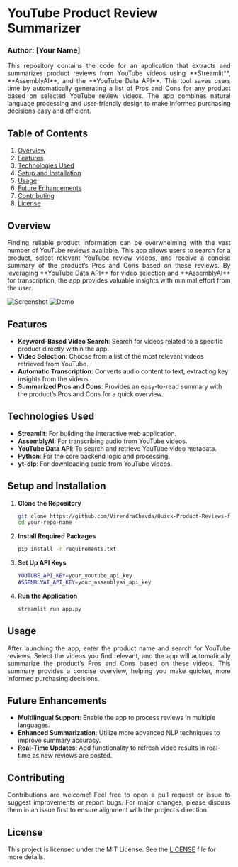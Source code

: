 # YouTube Product Review Summarizer
### Author: [Your Name]

<p align="justify">
This repository contains the code for an application that extracts and summarizes product reviews from YouTube videos using **Streamlit**, **AssemblyAI**, and the **YouTube Data API**. This tool saves users time by automatically generating a list of Pros and Cons for any product based on selected YouTube review videos. The app combines natural language processing and user-friendly design to make informed purchasing decisions easy and efficient.
</p>

## Table of Contents
1. [Overview](#Overview)
2. [Features](#Features)
3. [Technologies Used](#Technologies-Used)
4. [Setup and Installation](#Setup-and-Installation)
5. [Usage](#Usage)
6. [Future Enhancements](#Future-Enhancements)
7. [Contributing](#Contributing)
8. [License](#License)

## Overview
<p align="justify">
Finding reliable product information can be overwhelming with the vast number of YouTube reviews available. This app allows users to search for a product, select relevant YouTube review videos, and receive a concise summary of the product’s Pros and Cons based on these reviews. By leveraging **YouTube Data API** for video selection and **AssemblyAI** for transcription, the app provides valuable insights with minimal effort from the user.
</p>

![Screenshot](path/to/your/screenshot1.png)
![Demo](path/to/your/screenshot2.png)

## Features
* **Keyword-Based Video Search**: Search for videos related to a specific product directly within the app.
* **Video Selection**: Choose from a list of the most relevant videos retrieved from YouTube.
* **Automatic Transcription**: Converts audio content to text, extracting key insights from the videos.
* **Summarized Pros and Cons**: Provides an easy-to-read summary with the product’s Pros and Cons for a quick overview.

## Technologies Used
* **Streamlit**: For building the interactive web application.
* **AssemblyAI**: For transcribing audio from YouTube videos.
* **YouTube Data API**: To search and retrieve YouTube video metadata.
* **Python**: For the core backend logic and processing.
* **yt-dlp**: For downloading audio from YouTube videos.

## Setup and Installation

1. **Clone the Repository**
   ```bash
   git clone https://github.com/VirendraChavda/Quick-Product-Reviews-from-YouTube.git
   cd your-repo-name
   ```
2. **Install Required Packages**
   ```bash
   pip install -r requirements.txt
   ```
3. **Set Up API Keys**
   ```bash
   YOUTUBE_API_KEY=your_youtube_api_key
   ASSEMBLYAI_API_KEY=your_assemblyai_api_key
   ```
4. **Run the Application**
   ```bash
   streamlit run app.py
   ```

## Usage
<p align="justify">
After launching the app, enter the product name and search for YouTube reviews. Select the videos you find relevant, and the app will automatically summarize the product’s Pros and Cons based on these videos. This summary provides a concise overview, helping you make quicker, more informed purchasing decisions.
</p>

## Future Enhancements
* **Multilingual Support**: Enable the app to process reviews in multiple languages.
* **Enhanced Summarization**: Utilize more advanced NLP techniques to improve summary accuracy.
* **Real-Time Updates**: Add functionality to refresh video results in real-time as new reviews are posted.

## Contributing
<p align="justify">
Contributions are welcome! Feel free to open a pull request or issue to suggest improvements or report bugs. For major changes, please discuss them in an issue first to ensure alignment with the project’s direction.
</p>

## License
This project is licensed under the MIT License. See the [LICENSE](LICENSE) file for more details.
   

